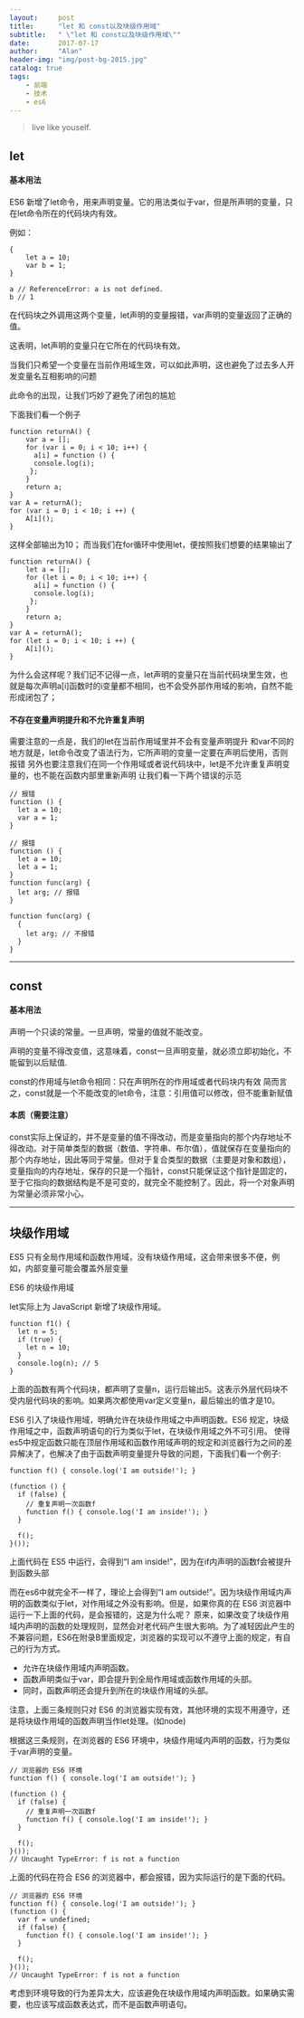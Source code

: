 ```yaml
---
layout:     post
title:      "let 和 const以及块级作用域"
subtitle:   " \"let 和 const以及块级作用域\""
date:       2017-07-17
author:     "Alan"
header-img: "img/post-bg-2015.jpg"
catalog: true
tags:
    - 前端
    - 技术
    - es6
---
```


> live like youself. 


## let 

#### 基本用法

ES6 新增了let命令，用来声明变量。它的用法类似于var，但是所声明的变量，只在let命令所在的代码块内有效。

例如：

```
{
    let a = 10;
    var b = 1;
}

a // ReferenceError: a is not defined.
b // 1
```

在代码块之外调用这两个变量，let声明的变量报错，var声明的变量返回了正确的值。

这表明，let声明的变量只在它所在的代码块有效。

当我们只希望一个变量在当前作用域生效，可以如此声明，这也避免了过去多人开发变量名互相影响的问题

此命令的出现，让我们巧妙了避免了闭包的尴尬

下面我们看一个例子

```
function returnA() {
    var a = [];
    for (var i = 0; i < 10; i++) {
      a[i] = function () {
      console.log(i);
     };
    }
    return a;
}
var A = returnA();
for (var i = 0; i < 10; i ++) {
    A[i]();
}

```
这样全部输出为10；
而当我们在for循环中使用let，便按照我们想要的结果输出了

```
function returnA() {
    let a = [];
    for (let i = 0; i < 10; i++) {
      a[i] = function () {
      console.log(i);
     };
    }
    return a;
}
var A = returnA();
for (let i = 0; i < 10; i ++) {
    A[i]();
}
```

为什么会这样呢？我们记不记得一点，let声明的变量只在当前代码块里生效，也就是每次声明a[i]函数时的i变量都不相同，也不会受外部作用域的影响，自然不能形成闭包了；

#### 不存在变量声明提升和不允许重复声明

需要注意的一点是，我们的let在当前作用域里并不会有变量声明提升
和var不同的地方就是，let命令改变了语法行为，它所声明的变量一定要在声明后使用，否则报错
另外也要注意我们在同一个作用域或者说代码块中，let是不允许重复声明变量的，也不能在函数内部里重新声明
让我们看一下两个错误的示范

```
// 报错
function () {
  let a = 10;
  var a = 1;
}

// 报错
function () {
  let a = 10;
  let a = 1;
}
function func(arg) {
  let arg; // 报错
}

function func(arg) {
  {
    let arg; // 不报错
  }
}
```

---

## const

#### 基本用法

声明一个只读的常量。一旦声明，常量的值就不能改变。

声明的变量不得改变值，这意味着，const一旦声明变量，就必须立即初始化，不能留到以后赋值.

const的作用域与let命令相同：只在声明所在的作用域或者代码块内有效
简而言之，const就是一个不能改变的let命令，注意：引用值可以修改，但不能重新赋值

#### 本质（需要注意）

const实际上保证的，并不是变量的值不得改动，而是变量指向的那个内存地址不得改动。对于简单类型的数据（数值、字符串、布尔值），值就保存在变量指向的那个内存地址，因此等同于常量。但对于复合类型的数据（主要是对象和数组），变量指向的内存地址，保存的只是一个指针，const只能保证这个指针是固定的，至于它指向的数据结构是不是可变的，就完全不能控制了。因此，将一个对象声明为常量必须非常小心。

---

## 块级作用域

ES5 只有全局作用域和函数作用域，没有块级作用域，这会带来很多不便，例如，内部变量可能会覆盖外层变量

ES6 的块级作用域

let实际上为 JavaScript 新增了块级作用域。

```
function f1() {
  let n = 5;
  if (true) {
    let n = 10;
  }
  console.log(n); // 5
}
```

上面的函数有两个代码块，都声明了变量n，运行后输出5。这表示外层代码块不受内层代码块的影响。如果两次都使用var定义变量n，最后输出的值才是10。

ES6 引入了块级作用域，明确允许在块级作用域之中声明函数。ES6 规定，块级作用域之中，函数声明语句的行为类似于let，在块级作用域之外不可引用。
使得es5中规定函数只能在顶层作用域和函数作用域声明的规定和浏览器行为之间的差异解决了，也解决了由于函数声明变量提升导致的问题，下面我们看一个例子:
```
function f() { console.log('I am outside!'); }

(function () {
  if (false) {
    // 重复声明一次函数f
    function f() { console.log('I am inside!'); }
  }

  f();
}());
```
上面代码在 ES5 中运行，会得到“I am inside!”，因为在if内声明的函数f会被提升到函数头部

而在es6中就完全不一样了，理论上会得到“I am outside!”。因为块级作用域内声明的函数类似于let，对作用域之外没有影响。但是，如果你真的在 ES6 浏览器中运行一下上面的代码，是会报错的，这是为什么呢？
原来，如果改变了块级作用域内声明的函数的处理规则，显然会对老代码产生很大影响。为了减轻因此产生的不兼容问题，ES6在附录B里面规定，浏览器的实现可以不遵守上面的规定，有自己的行为方式。

* 允许在块级作用域内声明函数。
* 函数声明类似于var，即会提升到全局作用域或函数作用域的头部。
* 同时，函数声明还会提升到所在的块级作用域的头部。

注意，上面三条规则只对 ES6 的浏览器实现有效，其他环境的实现不用遵守，还是将块级作用域的函数声明当作let处理。(如node)

根据这三条规则，在浏览器的 ES6 环境中，块级作用域内声明的函数，行为类似于var声明的变量。

```
// 浏览器的 ES6 环境
function f() { console.log('I am outside!'); }

(function () {
  if (false) {
    // 重复声明一次函数f
    function f() { console.log('I am inside!'); }
  }

  f();
}());
// Uncaught TypeError: f is not a function
```

上面的代码在符合 ES6 的浏览器中，都会报错，因为实际运行的是下面的代码。
```
// 浏览器的 ES6 环境
function f() { console.log('I am outside!'); }
(function () {
  var f = undefined;
  if (false) {
    function f() { console.log('I am inside!'); }
  }

  f();
}());
// Uncaught TypeError: f is not a function
```

考虑到环境导致的行为差异太大，应该避免在块级作用域内声明函数。如果确实需要，也应该写成函数表达式，而不是函数声明语句。
